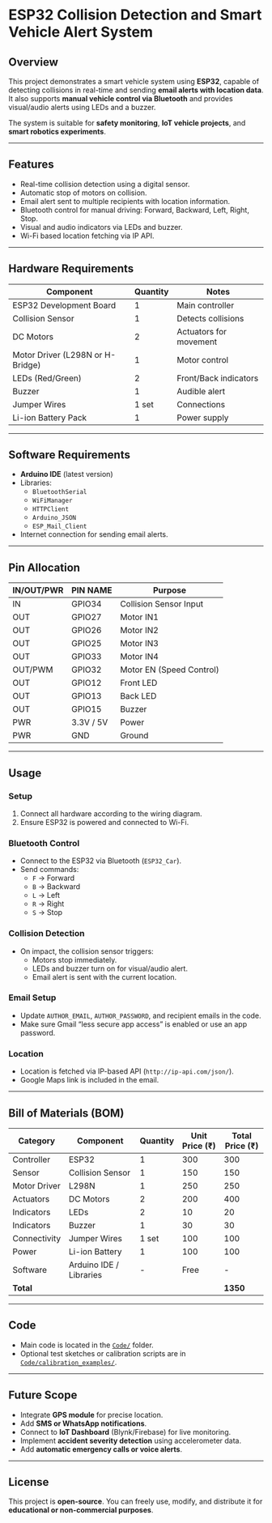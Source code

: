 # ESP32 Collision Detection and Smart Vehicle Alert System

## Overview
This project demonstrates a smart vehicle system using **ESP32**, capable of detecting collisions in real-time and sending **email alerts with location data**.  
It also supports **manual vehicle control via Bluetooth** and provides visual/audio alerts using LEDs and a buzzer.  

The system is suitable for **safety monitoring**, **IoT vehicle projects**, and **smart robotics experiments**.

---

## Features
- Real-time collision detection using a digital sensor.  
- Automatic stop of motors on collision.  
- Email alert sent to multiple recipients with location information.  
- Bluetooth control for manual driving: Forward, Backward, Left, Right, Stop.  
- Visual and audio indicators via LEDs and buzzer.  
- Wi-Fi based location fetching via IP API.

---

## Hardware Requirements

| Component | Quantity | Notes |
|-----------|---------|-------|
| ESP32 Development Board | 1 | Main controller |
| Collision Sensor | 1 | Detects collisions |
| DC Motors | 2 | Actuators for movement |
| Motor Driver (L298N or H-Bridge) | 1 | Motor control |
| LEDs (Red/Green) | 2 | Front/Back indicators |
| Buzzer | 1 | Audible alert |
| Jumper Wires | 1 set | Connections |
| Li-ion Battery Pack | 1 | Power supply |

---

## Software Requirements
- **Arduino IDE** (latest version)  
- Libraries:  
  - `BluetoothSerial`  
  - `WiFiManager`  
  - `HTTPClient`  
  - `Arduino_JSON`  
  - `ESP_Mail_Client`  
- Internet connection for sending email alerts.

---

## Pin Allocation

| IN/OUT/PWR | PIN NAME | Purpose |
|------------|----------|---------|
| IN | GPIO34 | Collision Sensor Input |
| OUT | GPIO27 | Motor IN1 |
| OUT | GPIO26 | Motor IN2 |
| OUT | GPIO25 | Motor IN3 |
| OUT | GPIO33 | Motor IN4 |
| OUT/PWM | GPIO32 | Motor EN (Speed Control) |
| OUT | GPIO12 | Front LED |
| OUT | GPIO13 | Back LED |
| OUT | GPIO15 | Buzzer |
| PWR | 3.3V / 5V | Power |
| PWR | GND | Ground |


---

## Usage

### Setup
1. Connect all hardware according to the wiring diagram.  
2. Ensure ESP32 is powered and connected to Wi-Fi.

### Bluetooth Control
- Connect to the ESP32 via Bluetooth (`ESP32_Car`).  
- Send commands:  
  - `F` → Forward  
  - `B` → Backward  
  - `L` → Left  
  - `R` → Right  
  - `S` → Stop  

### Collision Detection
- On impact, the collision sensor triggers:  
  - Motors stop immediately.  
  - LEDs and buzzer turn on for visual/audio alert.  
  - Email alert is sent with the current location.

### Email Setup
- Update `AUTHOR_EMAIL`, `AUTHOR_PASSWORD`, and recipient emails in the code.  
- Make sure Gmail “less secure app access” is enabled or use an app password.

### Location
- Location is fetched via IP-based API (`http://ip-api.com/json/`).  
- Google Maps link is included in the email.

---

## Bill of Materials (BOM)

| Category | Component | Quantity | Unit Price (₹) | Total Price (₹) |
|----------|-----------|---------|----------------|----------------|
| Controller | ESP32 | 1 | 300 | 300 |
| Sensor | Collision Sensor | 1 | 150 | 150 |
| Motor Driver | L298N | 1 | 250 | 250 |
| Actuators | DC Motors | 2 | 200 | 400 |
| Indicators | LEDs | 2 | 10 | 20 |
| Indicators | Buzzer | 1 | 30 | 30 |
| Connectivity | Jumper Wires | 1 set | 100 | 100 |
| Power | Li-ion Battery | 1 | 100 | 100 |
| Software | Arduino IDE / Libraries | - | Free | - |
| **Total** |  |  |  | **1350** |

---

## Code
- Main code is located in the [`Code/`](Code/) folder.  
- Optional test sketches or calibration scripts are in [`Code/calibration_examples/`](Code/calibration_examples/).

---

## Future Scope
- Integrate **GPS module** for precise location.  
- Add **SMS or WhatsApp notifications**.  
- Connect to **IoT Dashboard** (Blynk/Firebase) for live monitoring.  
- Implement **accident severity detection** using accelerometer data.  
- Add **automatic emergency calls or voice alerts**.

---

## License
This project is **open-source**. You can freely use, modify, and distribute it for **educational or non-commercial purposes**.
